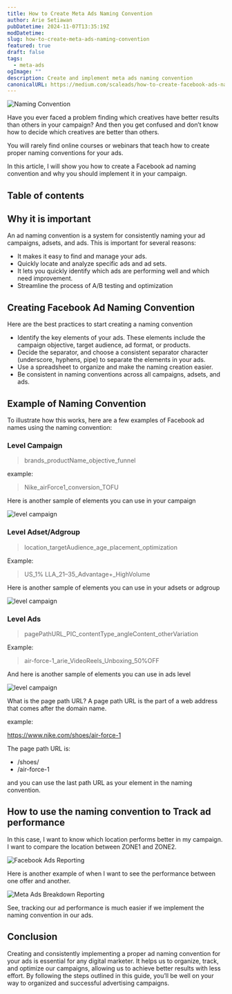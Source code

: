 ```yaml
---
title: How to Create Meta Ads Naming Convention
author: Arie Setiawan
pubDatetime: 2024-11-07T13:35:19Z
modDatetime:
slug: how-to-create-meta-ads-naming-convention
featured: true
draft: false
tags:
  - meta-ads
ogImage: ""
description: Create and implement meta ads naming convention
canonicalURL: https://medium.com/scaleads/how-to-create-facebook-ads-naming-conventions-9c5ae964cdf7
---
```


![Naming Convention](@assets/images/naming-convention.webp)

Have you ever faced a problem finding which creatives have better results than others in your campaign? And then you get confused and don’t know how to decide which creatives are better than others.

You will rarely find online courses or webinars that teach how to create proper naming conventions for your ads.

In this article, I will show you how to create a Facebook ad naming convention and why you should implement it in your campaign.

## Table of contents

## Why it is important

An ad naming convention is a system for consistently naming your ad campaigns, adsets, and ads. This is important for several reasons:

- It makes it easy to find and manage your ads.
- Quickly locate and analyze specific ads and ad sets.
- It lets you quickly identify which ads are performing well and which need improvement.
- Streamline the process of A/B testing and optimization

## Creating Facebook Ad Naming Convention

Here are the best practices to start creating a naming convention

- Identify the key elements of your ads. These elements include the campaign objective, target audience, ad format, or products.
- Decide the separator, and choose a consistent separator character (underscore, hyphens, pipe) to separate the elements in your ads.
- Use a spreadsheet to organize and make the naming creation easier.
- Be consistent in naming conventions across all campaigns, adsets, and ads.

## Example of Naming Convention

To illustrate how this works, here are a few examples of Facebook ad names using the naming convention:

### Level Campaign

> brands_productName_objective_funnel

example:

> Nike_airForce1_conversion_TOFU

Here is another sample of elements you can use in your campaign

![level campaign](@assets/images/level-campaign.webp)

### Level Adset/Adgroup

> location_targetAudience_age_placement_optimization

Example:

> US_1% LLA_21–35_Advantage+\_HighVolume

Here is another sample of elements you can use in your adsets or adgroup

![level campaign](@assets/images/level-adset.webp)

### Level Ads

> pagePathURL_PIC_contentType_angleContent_otherVariation

Example:

> air-force-1_arie_VideoReels_Unboxing_50%OFF

And here is another sample of elements you can use in ads level

![level campaign](@assets/images/level-ad.webp)

What is the page path URL? A page path URL is the part of a web address that comes after the domain name.

example:

https://www.nike.com/shoes/air-force-1

The page path URL is:

- /shoes/
- /air-force-1

and you can use the last path URL as your element in the naming convention.

## How to use the naming convention to Track ad performance

In this case, I want to know which location performs better in my campaign. I want to compare the location between ZONE1 and ZONE2.

![Facebook Ads Reporting](@assets/images/meta-ads-reporting.webp)

Here is another example of when I want to see the performance between one offer and another.

![Meta Ads Breakdown Reporting](@assets/images/reporting-breakdown.webp)

See, tracking our ad performance is much easier if we implement the naming convention in our ads.

## Conclusion

Creating and consistently implementing a proper ad naming convention for your ads is essential for any digital marketer. It helps us to organize, track, and optimize our campaigns, allowing us to achieve better results with less effort.
By following the steps outlined in this guide, you’ll be well on your way to organized and successful advertising campaigns.
